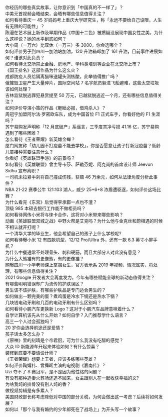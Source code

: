 你经历的哪些真实故事，让你意识到「中国真的不一样了」？  
中美元首视频会晤结束，会晤有哪些信息值得关注？  
如何看待重庆一 45 岁妈妈考上重庆大学研究生，称「永远不要给自己设限，人生有无限的可能性」？  
陈漫在艺术展上新作及早期作品《中国十二色》被质疑没展现中国女性之美，为什么这样说？她的水平到底如何？  
大小周（一万六）比双休（一万三）多 3000，你会选哪个？  
如何评价男子到四川一加油站加油，120 升油箱却加了 161 升油，目前事件进展如何？谁该对此负责？  
如何看待北交所禁止金融、房地产、学科类培训等企业在北交所上市？  
《国王排名》这部作品为什么这么火？  
成都防疫人员给隔离猫咪送罐头测核酸，此举值得推广吗？  
俄摧毁卫星产生大量碎片，国际空间站 7 名宇航员躲进飞船避难，这些太空垃圾该如何处理？  
吉林监狱脱逃罪犯悬赏提至 50 万元，已越狱脱逃近一个月，还有哪些信息值得关注？  
如何评价导演小策的作品《睚眦必报，借鸡杀人》？  
周冠宇加盟阿尔法·罗密欧车队，成为中国首位 F1 正式车手，你看好他的 F1 生涯吗？  
苏宁易购发声明称「12 月底破产」系谣言，三季度其净亏损 41.16 亿，苏宁易购遇到了哪些困难？  
怎么看待《王者荣耀》新英雄金蝉？  
厦门网友称「幼儿园不打疫苗不能去学校」，你是否愿意让孩子打新冠疫苗？低龄儿童接种需要注意什么？  
你看好《英雄联盟手游》的前景吗？  
如何看待《英雄联盟》曾主导卡莎、萨勒芬妮、阿克尚的首席设计师 Jeevun Sidhu 宣布离职？  
一司机未拉紧手刹将自己撞成伤残，获赔 46 万余元，如何从法律角度分析此事件？  
NBA 21-22 赛季公牛 121:103 湖人，威少 25+6+8 浓眉遭驱逐，如何评价这场比赛？  
为什么看完《东宫》后觉得李承鄞一点也不渣？  
顶级 985 本硕去银行工作能不做柜员吗？  
如何看待网传小米将与徕卡合作，这将对小米带来哪些影响？  
动画《英雄联盟双城之战》中野火帮是艾克吗？为什么他与金克丝和蔚相遇的时候不相认就开打呢？  
一个清华大学的毕业生，他会希望自己的孩子上什么学校呢?  
如何看待曝小米 12 有四款机型，12/12 Pro/Ultra 外，还有一款 6.3 英寸小屏手机？  
为什么中餐通常不处理骨头、刺和硬筋，而且大部分人对此没有意见？  
为什么大熊猫有的更像熊，有的更像猫？  
网曝四川一小学老师课上掌掴女生，官方表示系 2019 年视频，情况属实，将处理，有哪些信息值得关注？  
2021 Google 开发者大会再度发力，今年有哪些赋能全球的新动态值得关注？  
有哪些明明错误却广为流传的护肤误区？  
男生该不该护肤，有哪些护肤品是专门适合男生的？  
如何做出一颗完美的蛋？煮鸡蛋是冷水下锅还是热水下锅？  
几块钱电动牙刷和几百的电动牙刷有什么区别吗？  
如何看待小鹏汽车更换新 Logo？这对于小鹏汽车品牌意味着什么？  
自学计算机该先从什么开始？如何自学？入门推荐学什么语言？  
高三一个人过会孤独吗？  
20 岁你会选择前途还是爱情？  
孩子话太多怎么办？  
《原神》里的刻晴是个帝君厨，可为什么我没有吃醋的感觉？  
大众 ID 新能源车开起来体验如何？有什么惊喜？  
装修到底要不要请设计师？  
《王者荣耀》想要上王者，应该多练哪些英雄？  
如何评价鞠婧祎、曾舜晞主演的电视剧《嘉南传》？  
Uzi 夺不了 S 赛冠军，是不是因为他性格的问题？  
有没有那种追妻火葬场还追不回来，女主跟别人在一起收获幸福的文?  
为啥我炖的排骨没有别人炖的香？  
做视频剪辑是有多累人？  
美国财政部长称考虑降低对中国的部分关税，为何会做出这一考虑？后续将如何发展？  
如何以「那个与我有婚约的少年郎死在了战场上」为开头写一个故事？  
